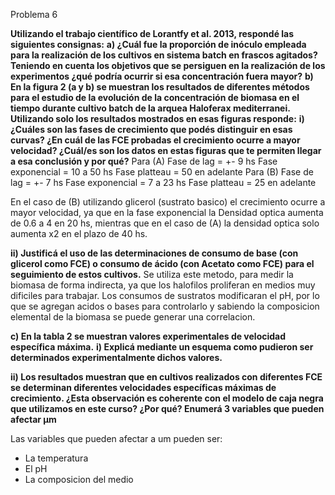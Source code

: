 Problema 6

**Utilizando el trabajo científico de Lorantfy et al. 2013, respondé las siguientes consignas:** 
**a) ¿Cuál fue la proporción de inóculo empleada para la realización de los cultivos en sistema batch en frascos agitados? Teniendo en cuenta los objetivos que se persiguen en la realización de los experimentos ¿qué podría ocurrir si esa concentración fuera mayor?**
**b) En la figura 2 (a y b) se muestran los resultados de diferentes métodos para el estudio de la evolución de la concentración de biomasa en el tiempo durante cultivo batch de la arquea Haloferax mediterranei. Utilizando solo los resultados mostrados en esas figuras responde:**
**i) ¿Cuáles son las fases de crecimiento que podés distinguir en esas curvas? ¿En cuál de las FCE probadas el crecimiento ocurre a mayor velocidad? ¿Cuál/es son los datos en estas figuras que te permiten llegar a esa conclusión y por qué?** 
Para (A)
Fase de lag = +- 9 hs
Fase exponencial = 10 a 50 hs
Fase platteau = 50 en adelante
Para (B)
Fase de lag = +- 7 hs
Fase exponencial = 7 a 23 hs
Fase platteau = 25 en adelante

En el caso de (B) utilizando glicerol (sustrato basico) el crecimiento ocurre a mayor velocidad, ya que en la fase exponencial la Densidad optica aumenta de 0.6 a 4 en 20 hs, mientras que en el caso de (A) la densidad optica solo aumenta x2 en el plazo de 40 hs.

**ii) Justificá el uso de las determinaciones de consumo de base (con glicerol como FCE) o consumo de ácido (con Acetato como FCE) para el seguimiento de estos cultivos.** 
Se utiliza este metodo, para medir la biomasa de forma indirecta, ya que los halofilos proliferan en medios muy dificiles para trabajar.
Los consumos de sustratos modificaran el pH, por lo que se agregan acidos o bases para controlarlo y sabiendo la composicion elemental de la biomasa se puede generar una correlacion.

**c) En la tabla 2 se muestran valores experimentales de velocidad específica máxima.**
**i) Explicá mediante un esquema como pudieron ser determinados experimentalmente dichos valores.**

**ii) Los resultados muestran que en cultivos realizados con diferentes FCE se determinan diferentes velocidades específicas máximas de crecimiento. ¿Esta observación es coherente con el modelo de caja negra que utilizamos en este curso? ¿Por qué? Enumerá 3 variables que pueden afectar µm**

Las variables que pueden afectar a um pueden ser:
- La temperatura
- El pH 
- La composicion del medio